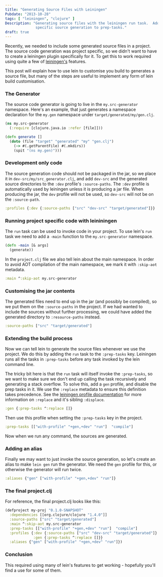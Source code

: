 ```yaml
---
title: "Generating Source Files with Leiningen"
Pubdate: "2013-10-28"
tags: [ "leiningen", "clojure" ]
Description: "Generating source files with the leiningen run task.  Adds project
              specific source generation to prep-tasks."
draft: true
---
```


Recently, we needed to include some generated source files in a
project.  The source code generation was project specific, so we
didn't want to have to create a leiningen plugin specifically for it.
To get this to work required using quite a few of
[leiningen's](https://github.com/technomancy/leiningen#leiningen)
features.

This post will explain how to use lein to customise you build to
generates a source file, but many of the steps are useful to
implement any form of lein build customisation.

### The Generator

The source code generator is going to live in the `my.src-generator`
namespace.  Here's an example, that just generates a namespace
declaration for the `my.gen` namespace under
`target/generated/my/gen.clj`.

```clj
(ns my.src-generator
  (:require [clojure.java.io :refer [file]]))

(defn generate []
  (doto (file "target" "generated" "my" "gen.clj")
    (-> #(.getParentFile) #(.mkdirs))
    (spit "(ns my.gen)")))
```

### Development only code

The source generation code should not be packaged in the jar, so we
place it in `dev-src/my/src_generator.clj`, and add `dev-src` and the
generated source directories to the `:dev` profile's `:source-paths`.
The `:dev` profile is automatically used by leiningen unless it is
producing a jar file.  When producing the jar, the `dev` profile will
not be used, so `dev-src` will not be on the `:source-path`.

```clj
:profiles {:dev {:source-paths ["src" "dev-src" "target/generated"]}}
```

### Running project specific code with leininingen

The `run` task can be used to invoke code in your project.  To use
lein's `run` task we need to add a `-main` function to the
`my.src-generator` namespace.

```clj
(defn -main [& args]
  (generate))
```

In the `project.clj` file we also tell lein about the main namespace.
In order to avoid AOT compilation of the main namespace, we mark it
with `:skip-aot` metadata.

```clj
:main ^:skip-aot my.src-generator
```

### Customising the jar contents

The generated files need to end up in the jar (and possibly be
compiled), so we put them on the `:source-paths` in the project.  If
we had wanted to include the sources without further processing, we
could have added the generated directory to `:resource-paths` instead.

```clj
:source-paths ["src" "target/generated"]
```

### Extending the build process

Now we can tell lein to generate the source files whenever we use the
project.  We do this by adding the `run` task to the `:prep-tasks`
key.  Leiningen runs all the tasks in `:prep-tasks` before any task
invoked by the lein command line.

The tricky bit here is that the `run` task will itself invoke the
`:prep-tasks`, so we want to make sure we don't end up calling the
task recursively and generating a stack overflow.  To solve this, add
a `gen` profile, and disable the prep tasks in it.  We use the
`:replace` metadata to ensure this definition takes precedence.  See
the
[leiningen profile documentation](https://github.com/technomancy/leiningen/blob/master/doc/PROFILES.md#merging)
for more information on `:replace` and it's sibling `:displace`.

```clj
:gen {:prep-tasks ^:replace []}
```

Then use this profile when setting the `:prep-tasks` key in the project.

```clj
:prep-tasks [["with-profile" "+gen,+dev" "run"]  "compile"]
```

Now when we run any command, the sources are generated.

### Adding an alias

Finally we may want to just invoke the source generation, so let's
create an alias to make `lein gen` run the generator.  We need the
`gen` profile for this, or otherwise the generator will run twice.

```clj
:aliases {"gen" ["with-profile" "+gen,+dev" "run"]}
```

### The final project.clj

For reference, the final project.clj looks like this:

```clj
(defproject my-proj "0.1.0-SNAPSHOT"
  :dependencies [[org.clojure/clojure "1.4.0"]]
  :source-paths ["src" "target/generated"]
  :main ^:skip-aot my.src-generator
  :prep-tasks [["with-profile" "+gen,+dev" "run"]  "compile"]
  :profiles {:dev {:source-paths ["src" "dev-src" "target/generated"]}
             :gen {:prep-tasks ^:replace []}}
  :aliases {"gen" ["with-profile" "+gen,+dev" "run"]})
```

### Conclusion

This required using many of lein's features to get working - hopefully
you'll find a use for some of them.
